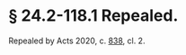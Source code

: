 # § 24.2-118.1 Repealed.

<p>Repealed by Acts 2020, c. <a href='http://lis.virginia.gov/cgi-bin/legp604.exe?201+ful+CHAP0838'>838</a>, cl. 2.</p><p></p>